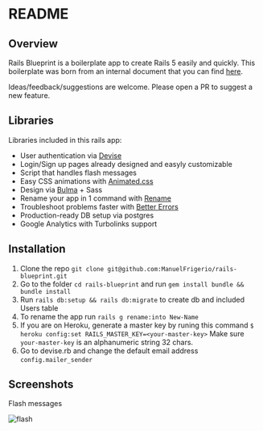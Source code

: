 # README

## Overview
Rails Blueprint is a boilerplate app to create Rails 5 easily and quickly.
This boilerplate was born from an internal document that you can find [here](https://www.notion.so/maitre/Rails-5-App-Setup-Blueprint-d8b70c50d62f4bf5a4607ee7a7b994ac).

Ideas/feedback/suggestions are welcome. Please open a PR to suggest a new feature.

## Libraries
Libraries included in this rails app:
* User authentication via [Devise](https://github.com/plataformatec/devise)
* Login/Sign up pages already designed and easyly customizable
* Script that handles flash messages
* Easy CSS animations with [Animated.css](https://daneden.github.io/animate.css/)
* Design via [Bulma](https://bulma.io/) + Sass
* Rename your app in 1 command with [Rename](https://github.com/morshedalam/rename)
* Troubleshoot problems faster with [Better Errors](https://github.com/BetterErrors/better_errors)
* Production-ready DB setup via postgres
* Google Analytics with Turbolinks support

## Installation
1. Clone the repo `git clone git@github.com:ManuelFrigerio/rails-blueprint.git`
2. Go to the folder `cd rails-blueprint` and run `gem install bundle && bundle install`
3. Run `rails db:setup && rails db:migrate` to create db and included Users table
4. To rename the app run `rails g rename:into New-Name`
5. If you are on Heroku, generate a master key by runing this command `$ heroku config:set RAILS_MASTER_KEY=<your-master-key>` Make sure `your-master-key` is an alphanumeric string 32 chars.
6. Go to devise.rb and change the default email address `config.mailer_sender`
  
## Screenshots

Flash messages

![flash](http://g.recordit.co/a10vtjKgBA.gif)
